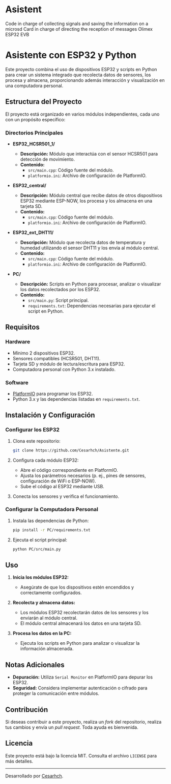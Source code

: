 # Asistent
Code in charge of collecting signals and saving the information on a microsd
Card in charge of directing the reception of messages
Olimex ESP32 EVB

# Asistente con ESP32 y Python

Este proyecto combina el uso de dispositivos ESP32 y scripts en Python para crear un sistema integrado que recolecta datos de sensores, los procesa y almacena, proporcionando además interacción y visualización en una computadora personal.

## Estructura del Proyecto

El proyecto está organizado en varios módulos independientes, cada uno con un propósito específico:

### Directorios Principales

- **ESP32_HCSR501_1/**
  - **Descripción:** Módulo que interactúa con el sensor HCSR501 para detección de movimiento.
  - **Contenido:**
    - `src/main.cpp`: Código fuente del módulo.
    - `platformio.ini`: Archivo de configuración de PlatformIO.

- **ESP32_central/**
  - **Descripción:** Módulo central que recibe datos de otros dispositivos ESP32 mediante ESP-NOW, los procesa y los almacena en una tarjeta SD.
  - **Contenido:**
    - `src/main.cpp`: Código fuente del módulo.
    - `platformio.ini`: Archivo de configuración de PlatformIO.

- **ESP32_ext_DHT11/**
  - **Descripción:** Módulo que recolecta datos de temperatura y humedad utilizando el sensor DHT11 y los envía al módulo central.
  - **Contenido:**
    - `src/main.cpp`: Código fuente del módulo.
    - `platformio.ini`: Archivo de configuración de PlatformIO.

- **PC/**
  - **Descripción:** Scripts en Python para procesar, analizar o visualizar los datos recolectados por los ESP32.
  - **Contenido:**
    - `src/main.py`: Script principal.
    - `requirements.txt`: Dependencias necesarias para ejecutar el script en Python.

## Requisitos

### Hardware
- Mínimo 2 dispositivos ESP32.
- Sensores compatibles (HCSR501, DHT11).
- Tarjeta SD y módulo de lectura/escritura para ESP32.
- Computadora personal con Python 3.x instalado.

### Software
- [PlatformIO](https://platformio.org/) para programar los ESP32.
- Python 3.x y las dependencias listadas en `requirements.txt`.

## Instalación y Configuración

### Configurar los ESP32
1. Clona este repositorio:
   ```bash
   git clone https://github.com/Cesarhch/Asistente.git
   ```

2. Configura cada módulo ESP32:
   - Abre el código correspondiente en PlatformIO.
   - Ajusta los parámetros necesarios (p. ej., pines de sensores, configuración de WiFi o ESP-NOW).
   - Sube el código al ESP32 mediante USB.

3. Conecta los sensores y verifica el funcionamiento.

### Configurar la Computadora Personal
1. Instala las dependencias de Python:
   ```bash
   pip install -r PC/requirements.txt
   ```

2. Ejecuta el script principal:
   ```bash
   python PC/src/main.py
   ```

## Uso

1. **Inicia los módulos ESP32:**
   - Asegúrate de que los dispositivos estén encendidos y correctamente configurados.

2. **Recolecta y almacena datos:**
   - Los módulos ESP32 recolectarán datos de los sensores y los enviarán al módulo central.
   - El módulo central almacenará los datos en una tarjeta SD.

3. **Procesa los datos en la PC:**
   - Ejecuta los scripts en Python para analizar o visualizar la información almacenada.

## Notas Adicionales

- **Depuración:** Utiliza `Serial Monitor` en PlatformIO para depurar los ESP32.
- **Seguridad:** Considera implementar autenticación o cifrado para proteger la comunicación entre módulos.

## Contribución

Si deseas contribuir a este proyecto, realiza un *fork* del repositorio, realiza tus cambios y envía un *pull request*. Toda ayuda es bienvenida.

## Licencia

Este proyecto está bajo la licencia MIT. Consulta el archivo `LICENSE` para más detalles.

---

Desarrollado por [Cesarhch](https://github.com/Cesarhch).



